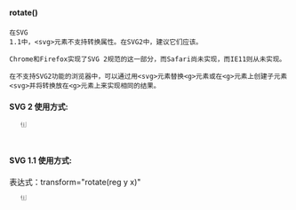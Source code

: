  #### rotate() 

```
在SVG
1.1中，<svg>元素不支持转换属性。在SVG2中，建议它们应该。

Chrome和Firefox实现了SVG 2规范的这一部分，而Safari尚未实现，而IE11则从未实现。

在不支持SVG2功能的浏览器中，可以通过用<svg>元素替换<g>元素或在<g>元素上创建子元素<svg>并将转换放在<g>元素上来实现相同的结果。
```

#### SVG 2 使用方式:

<svg
      version="1.1"
      xmlns="http://www.w3.org/2000/svg"
      t="1608705331824"
      class="icon"
      p-id="2290"
      width="36"
      height="36"
    >
      <g transform="rotate(90 18 15)">
        <svg
          t="1608705331824"
          class="icon"
          viewBox="0 0 1024 1024"
          version="1.1"
          xmlns="http://www.w3.org/2000/svg"
          p-id="2290"
          width="1em"
          height="1em"
        >
          <path d="M850.133333 812.8H173.866667c-51.2 0-91.733333-41.6-91.733334-91.733333V288c0-51.2 41.6-91.733333 91.733334-91.733333h675.2c51.2 0 91.733333 41.6 91.733333 91.733333v433.066667c1.066667 50.133333-40.533333 91.733333-90.666667 91.733333zM173.866667 245.333333c-23.466667 0-42.666667 19.2-42.666667 42.666667v433.066667c0 23.466667 19.2 42.666667 42.666667 42.666666h675.2c23.466667 0 42.666667-19.2 42.666666-42.666666V288c0-23.466667-19.2-42.666667-42.666666-42.666667H173.866667z" fill="#666666" p-id="2291"></path><path d="M306.133333 529.066667h78.933334v44.8h-78.933334zM422.4 533.333333h422.4v41.6H422.4zM306.133333 445.866667h78.933334V490.666667h-78.933334zM422.4 449.066667h422.4V490.666667H422.4zM357.333333 803.2h309.333334v67.2h-309.333334z" fill="#666666" p-id="2292"></path>
        </svg >
      </g>
    </svg >
<svg
      t="1608704910866"
      class="icon"
      viewBox="0 0 1024 1024"
      version="1.1"
      xmlns="http://www.w3.org/2000/svg"
      p-id="1252"
      width="1em"
      height="1em"
      transform="rotate(90)"
      >
      <path d="..." fill="#666666" p-id="1253">
      </path>
    </svg>

#### SVG 1.1 使用方式:

表达式：transform="rotate(reg y x)"

<svg
      version="1.1"
      xmlns="http://www.w3.org/2000/svg"
      t="1608705331824"
      class="icon"
      p-id="2290"
      width="36"
      height="36"
    >
      <g transform="rotate(90 18 15)">
        <svg
          t="1608705331824"
          class="icon"
          viewBox="0 0 1024 1024"
          version="1.1"
          xmlns="http://www.w3.org/2000/svg"
          p-id="2290"
          width="1em"
          height="1em"
        >
          <path d="M850.133333 812.8H173.866667c-51.2 0-91.733333-41.6-91.733334-91.733333V288c0-51.2 41.6-91.733333 91.733334-91.733333h675.2c51.2 0 91.733333 41.6 91.733333 91.733333v433.066667c1.066667 50.133333-40.533333 91.733333-90.666667 91.733333zM173.866667 245.333333c-23.466667 0-42.666667 19.2-42.666667 42.666667v433.066667c0 23.466667 19.2 42.666667 42.666667 42.666666h675.2c23.466667 0 42.666667-19.2 42.666666-42.666666V288c0-23.466667-19.2-42.666667-42.666666-42.666667H173.866667z" fill="#666666" p-id="2291"></path><path d="M306.133333 529.066667h78.933334v44.8h-78.933334zM422.4 533.333333h422.4v41.6H422.4zM306.133333 445.866667h78.933334V490.666667h-78.933334zM422.4 449.066667h422.4V490.666667H422.4zM357.333333 803.2h309.333334v67.2h-309.333334z" fill="#666666" p-id="2292"></path>
        </svg >
      </g>
    </svg >

